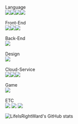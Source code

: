 Language<br>
<img src="https://img.shields.io/badge/Java-007396?style=for-the-badge&logo=OpenJDK&logoColor=white"/><img src="https://img.shields.io/badge/C-A8B9CC?style=for-the-badge&logo=C&logoColor=white"><img src="https://img.shields.io/badge/C++-00599C?style=for-the-badge&logo=c%2B%2B&&logoColor=white"><img src="https://img.shields.io/badge/Kotlin-7F52FF?style=for-the-badge&logo=Kotlin&logoColor=white">
<br><br>
Front-End<br>
<img src="https://img.shields.io/badge/html5-E34F26?style=for-the-badge&logo=html5&logoColor=white"><img src="https://img.shields.io/badge/javascript-F7DF1E?style=for-the-badge&logo=javascript&logoColor=white"><img src="https://img.shields.io/badge/CSS3-1572B6?style=for-the-badge&logo=CSS3&logoColor=white">
<br><br>
Back-End<br>
<img src="https://img.shields.io/badge/MySQL-4479A1?style=for-the-badge&logo=MySQL&logoColor=white">
<br><br>
Design<br>
<img src="https://img.shields.io/badge/Figma-F24E1E?style=for-the-badge&logo=Figma&logoColor=white">
<br><br>
Cloud-Service<br>
<img src="https://img.shields.io/badge/Docker-2496ED?style=for-the-badge&logo=Docker&logoColor=white"/><img src="https://img.shields.io/badge/Nginx-009639?style=for-the-badge&logo=Nginx&logoColor=white"/><img src="https://img.shields.io/badge/Openstack-ED1944?style=for-the-badge&logo=Openstack&logoColor=white"/>
<br><br>
Game<br>
<img src="https://img.shields.io/badge/Unity-000000?style=for-the-badge&logo=Unity&logoColor=white">
<br><br>
ETC<br>
<img src="https://img.shields.io/badge/Arduino-00878F?style=for-the-badge&logo=Arduino&logoColor=white">
<img src="https://img.shields.io/badge/Android-3DDC84?style=for-the-badge&logo=Android&logoColor=white">
<img src="https://img.shields.io/badge/OpenAI-412991?style=for-the-badge&logo=OpenAI&logoColor=white"/>


![LifeIsRightWard's GitHub stats](https://github-readme-stats.vercel.app/api?username=LifeIsRightWard&show_icons=true&theme=radical)

